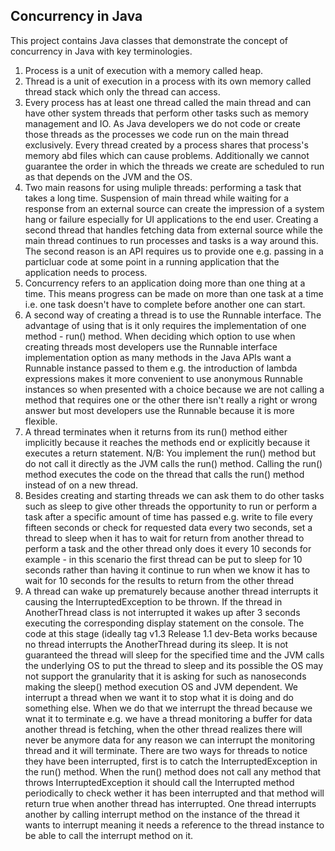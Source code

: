 ## Concurrency in Java

This project contains Java classes that demonstrate the concept
of concurrency in Java with key terminologies.

1. Process is a unit of execution with a memory called heap.
2. Thread is a unit of execution in a process with its own memory
called thread stack which only the thread can access. 
3. Every process has at least one thread called the main thread and 
can have other system threads that perform other tasks such as memory management
and IO. As Java developers we do not code or create those threads 
as the processes we code run on the main thread exclusively. Every thread
created by a process shares that process's memory abd files which can cause
problems. Additionally we cannot guarantee the order in which the threads we create 
are scheduled to run as that depends on the JVM and the OS.
4. Two main reasons for using muliple threads: performing a task that takes a long time.
Suspension of main thread while waiting for a response from an external source can create
the impression of a system hang or failure especially for UI applications to the end user.
Creating a second thread that handles fetching data from external source while the main 
thread continues to run processes and tasks is a way around this.
   The second reason is an API requires us to provide one e.g. passing in a particluar code
   at some point in a running application that the application needs to process.
5. Concurrency refers to an application doing more than one thing at a time. This means progress
can be made on more than one task at a time i.e. one task doesn't have to complete before another
one can start.
6. A second way of creating a thread is to use the Runnable interface. The advantage of using that 
is it only requires the implementation of one method - run() method. When deciding which option to use 
when creating threads most developers use the Runnable interface implementation option as many methods
in the Java APIs want a Runnable instance passed to them e.g. the introduction of lambda expressions makes
it more convenient to use anonymous Runnable instances so when presented with a choice because we are not 
calling a method that requires one or the other there isn't really a right or wrong answer but most developers
use the Runnable because it is more flexible.
7. A thread terminates when it returns from its run() method either implicitly because it reaches the methods end 
or explicitly because it executes a return statement. N/B: You implement the run() method but do not call it directly
as the JVM calls the run() method. Calling the run() method executes the code on the thread that calls the run() method
instead of on a new thread.
8. Besides creating and starting threads we can ask them to do other tasks such as sleep to give other threads the 
opportunity to run or perform a task after a specific amount of time has passed e.g. write to file every fifteen seconds
or check for requested data every two seconds, set a thread to sleep when it has to wait for return from another thread
to perform a task and the other thread only does it every 10 seconds for example - in this scenario the first thread can be
put to sleep for 10 seconds rather than having it continue to run when we know it has to wait for 10 seconds for the 
results to return from the other thread  
9. A thread can wake up prematurely because another thread interrupts it causing the InterruptedException to be thrown. If 
the thread in AnotherThread class is not interrupted it wakes up after 3 seconds executing the corresponding display statement
on the console. The code at this stage (ideally tag v1.3 Release 1.1 dev-Beta works because no thread interrupts the AnotherThread
during its sleep. It is not guaranteed the thread will sleep for the specified time and the JVM calls the underlying OS to put the 
thread to sleep and its possible the OS may not support the granularity that it is asking for such as nanoseconds making the sleep()
method execution OS and JVM dependent. We interrupt a thread when we want it to stop what it is doing and do something else. When 
we do that we interrupt the thread because we wnat it to terminate e.g. we have a thread monitoring a buffer for data another thread
is fetching, when the other thread realizes there will never be anymore data for any reason we can interrupt the monitoring thread
and it will terminate. There are two ways for threads to notice they have been interrupted, first is to catch the InterruptedException
in the run() method. When the run() method does not call any method that throws InterruptedException it should call the Interrupted method
periodically to check wether it has been interrupted and that method will return true when another thread has interrupted. One thread 
interrupts another by calling interrupt method on the instance of the thread it wants to interrupt meaning it needs a reference to the
thread instance to be able to call the interrupt method on it.   

